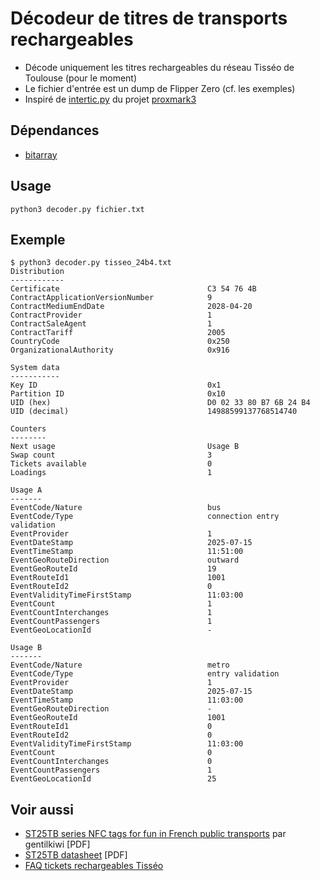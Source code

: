 # Décodeur de titres de transports rechargeables

- Décode uniquement les titres rechargeables du réseau Tisséo de Toulouse (pour le moment)
- Le fichier d'entrée est un dump de Flipper Zero (cf. les exemples)
- Inspiré de [intertic.py](https://github.com/RfidResearchGroup/proxmark3/blob/master/client/pyscripts/intertic.py) du projet [proxmark3](https://github.com/RfidResearchGroup/proxmark3/)

## Dépendances

- [bitarray](https://pypi.org/project/bitarray/)

## Usage

```
python3 decoder.py fichier.txt
```

## Exemple

```
$ python3 decoder.py tisseo_24b4.txt
Distribution
------------
Certificate                             	C3 54 76 4B
ContractApplicationVersionNumber        	9
ContractMediumEndDate                   	2028-04-20
ContractProvider                        	1
ContractSaleAgent                       	1
ContractTariff                          	2005
CountryCode                             	0x250
OrganizationalAuthority                 	0x916

System data
-----------
Key ID                                  	0x1
Partition ID                            	0x10
UID (hex)                               	D0 02 33 80 B7 6B 24 B4
UID (decimal)                           	14988599137768514740

Counters
--------
Next usage                              	Usage B
Swap count                              	3
Tickets available                       	0
Loadings                                	1

Usage A
-------
EventCode/Nature                        	bus
EventCode/Type                          	connection entry validation
EventProvider                           	1
EventDateStamp                          	2025-07-15
EventTimeStamp                          	11:51:00
EventGeoRouteDirection                  	outward
EventGeoRouteId                         	19
EventRouteId1                           	1001
EventRouteId2                           	0
EventValidityTimeFirstStamp             	11:03:00
EventCount                              	1
EventCountInterchanges                  	1
EventCountPassengers                    	1
EventGeoLocationId                      	-

Usage B
-------
EventCode/Nature                        	metro
EventCode/Type                          	entry validation
EventProvider                           	1
EventDateStamp                          	2025-07-15
EventTimeStamp                          	11:03:00
EventGeoRouteDirection                  	-
EventGeoRouteId                         	1001
EventRouteId1                           	0
EventRouteId2                           	0
EventValidityTimeFirstStamp             	11:03:00
EventCount                              	0
EventCountInterchanges                  	0
EventCountPassengers                    	1
EventGeoLocationId                      	25
```

## Voir aussi

- [ST25TB series NFC tags for fun in French public transports](https://raw.githubusercontent.com/gentilkiwi/st25tb_kiemul/main/ST25TB_transport.pdf) par gentilkiwi [PDF]
- [ST25TB datasheet](https://www.st.com/resource/en/datasheet/st25tb04k.pdf) [PDF]
- [FAQ tickets rechargeables Tisséo](https://www.tisseo.fr/FAQ?thematic=generalites)

